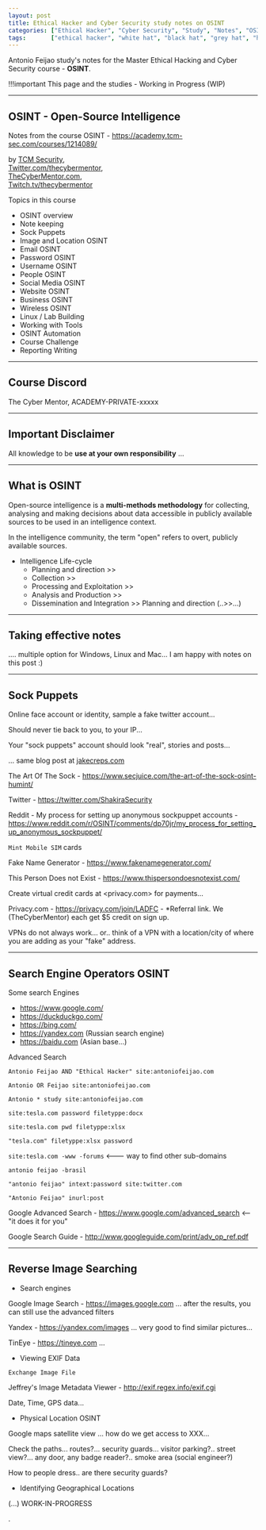 ```yaml
---
layout: post
title: Ethical Hacker and Cyber Security study notes on OSINT
categories: ["Ethical Hacker", "Cyber Security", "Study", "Notes", "OSINT"]
tags:       ["ethical hacker", "white hat", "black hat", "grey hat", "hacker", "education", "study", "linux", "networking", "bash", "python", "javascript"]
---
```


Antonio Feijao study's notes for the Master Ethical Hacking and Cyber Security course - **OSINT**.

!!!important
  This page and the studies - Working in Progress  (WIP)
  
----

## OSINT - Open-Source Intelligence

 Notes from the course OSINT - <https://academy.tcm-sec.com/courses/1214089/>

by
  [TCM Security](https://tcm-sec.com/),  
  [Twitter.com/thecybermentor](https://twitter.com/thecybermentor),  
  [TheCyberMentor.com](https://thecybermentor.com/),  
  [Twitch.tv/thecybermentor](https://twitch.tv/thecybermentor/)

Topics in this course

* OSINT overview
* Note keeping
* Sock Puppets
* Image and Location OSINT
* Email OSINT
* Password OSINT
* Username OSINT
* People OSINT
* Social Media OSINT
* Website OSINT
* Business OSINT
* Wireless OSINT
* Linux / Lab Building
* Working with Tools
* OSINT Automation
* Course Challenge
* Reporting Writing

----

## Course Discord

The Cyber Mentor, ACADEMY-PRIVATE-xxxxx

----

## Important Disclaimer

All knowledge to be **use at your own responsibility** ...

----

## What is OSINT

Open-source intelligence is a **multi-methods methodology** for collecting, analysing and making decisions about data accessible in publicly available sources to be used in an intelligence context.

In the intelligence community, the term "open" refers to overt, publicly available sources.

* Intelligence Life-cycle
  * Planning and direction >>
  * Collection >>
  * Processing and Exploitation >>
  * Analysis and Production >>
  * Dissemination and Integration >> Planning and direction (..>>...)

----

## Taking effective notes

.... multiple option for Windows, Linux and Mac... I am happy with notes on this post :)

----

## Sock Puppets

Online face account or identity, sample a fake twitter account...

Should never tie back to you, to your IP...

Your "sock puppets" account should look "real", stories and posts...

... same blog post at [jakecreps.com](https://jakecreps.com/sock-puppets/)

The Art Of The Sock - <https://www.secjuice.com/the-art-of-the-sock-osint-humint/>

Twitter - <https://twitter.com/ShakiraSecurity>

Reddit - My process for setting up anonymous sockpuppet accounts - <https://www.reddit.com/r/OSINT/comments/dp70jr/my_process_for_setting_up_anonymous_sockpuppet/>

  `Mint Mobile SIM` cards

Fake Name Generator - <https://www.fakenamegenerator.com/>

This Person Does not Exist - <https://www.thispersondoesnotexist.com/>

Create virtual credit cards at <privacy.com> for payments...

Privacy.com - <https://privacy.com/join/LADFC> - *Referral link. We (TheCyberMentor) each get $5 credit on sign up.

VPNs do not always work... or.. think of a VPN with a location/city of where you are adding as your "fake" address.

----

## Search Engine Operators OSINT

Some search Engines

* <https://www.google.com/>
* <https://duckduckgo.com/>
* <https://bing.com/>
* <https://yandex.com> (Russian search engine)
* <https://baidu.com> (Asian base...)


Advanced Search

`Antonio Feijao AND "Ethical Hacker" site:antoniofeijao.com`

`Antonio OR Feijao site:antoniofeijao.com`

`Antonio * study site:antoniofeijao.com`

`site:tesla.com password filetyppe:docx`

`site:tesla.com pwd filetyppe:xlsx`

`"tesla.com" filetyppe:xlsx password`

`site:tesla.com -www -forums`   <--- way to find other sub-domains

`antonio feijao -brasil`

`"antonio feijao" intext:password site:twitter.com`

`"Antonio Feijao" inurl:post`

Google Advanced Search - <https://www.google.com/advanced_search>  <-- "it does it for you"

Google Search Guide - <http://www.googleguide.com/print/adv_op_ref.pdf>

----

## Reverse Image Searching

* Search engines

Google Image Search - <https://images.google.com> ... after the results, you can still use the advanced filters

Yandex - <https://yandex.com/images> ... very good to find similar pictures...

TinEye - <https://tineye.com> ... 


* Viewing EXIF Data

`Exchange Image File`

Jeffrey's Image Metadata Viewer - <http://exif.regex.info/exif.cgi>

Date, Time, GPS data...


* Physical Location OSINT

Google maps satellite view ... how do we get access to XXX...

Check the paths... routes?... security guards... visitor parking?.. street view?... any door, any badge reader?.. smoke area (social engineer?)

How to people dress.. are there security guards?


* Identifying Geographical Locations

(...) WORK-IN-PROGRESS




















.
